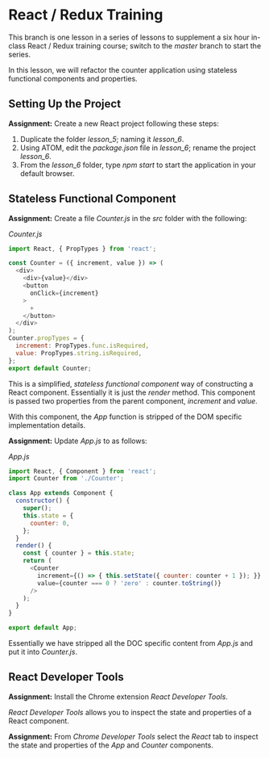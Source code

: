 # React / Redux Training

This branch is one lesson in a series of lessons to supplement a six hour
in-class React / Redux training course; switch to the *master* branch
to start the series.

In this lesson, we will refactor the counter application using stateless
functional components and properties.

## Setting Up the Project

**Assignment:** Create a new React project following these steps:

1. Duplicate the folder *lesson_5*; naming it *lesson_6*.
2. Using ATOM, edit the *package.json* file in *lesson_6*; rename the
project *lesson_6*.
3. From the *lesson_6* folder, type *npm start* to start the application
in your default browser.

## Stateless Functional Component

**Assignment:** Create a file *Counter.js* in the *src* folder with the
following:

*Counter.js*
```js
import React, { PropTypes } from 'react';

const Counter = ({ increment, value }) => (
  <div>
    <div>{value}</div>
    <button
      onClick={increment}
    >
      +
    </button>
  </div>
);
Counter.propTypes = {
  increment: PropTypes.func.isRequired,
  value: PropTypes.string.isRequired,
};
export default Counter;
```

This is a simplified, *stateless functional component* way of constructing
a React component. Essentially it is just the *render* method. This component
is passed two properties from the parent component, *increment* and *value*.

With this component, the *App* function is stripped of the DOM specific
implementation details.

**Assignment:** Update *App.js* to as follows:

*App.js*
```js
import React, { Component } from 'react';
import Counter from './Counter';

class App extends Component {
  constructor() {
    super();
    this.state = {
      counter: 0,
    };
  }
  render() {
    const { counter } = this.state;
    return (
      <Counter
        increment={() => { this.setState({ counter: counter + 1 }); }}
        value={counter === 0 ? 'zero' : counter.toString()}
      />
    );
  }
}

export default App;
```

Essentially we have stripped all the DOC specific content
from *App.js* and put it into *Counter.js*.

## React Developer Tools

**Assignment:** Install the Chrome extension *React Developer Tools*.

*React Developer Tools* allows you to inspect the state and properties
of a React component.

**Assignment:** From *Chrome Developer Tools* select the *React*
tab to inspect the state and properties of the *App* and *Counter*
components.
